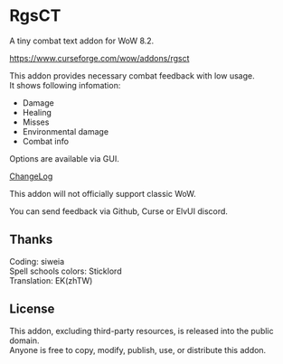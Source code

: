 # RgsCT
A tiny combat text addon for WoW 8.2.  

https://www.curseforge.com/wow/addons/rgsct  

This addon provides necessary combat feedback with low usage.  
It shows following infomation:
- Damage
- Healing
- Misses
- Environmental damage
- Combat info

Options are available via GUI.  

[ChangeLog](https://github.com/Rubgrsch/RgsCT/wiki/ChangeLog)

This addon will not officially support classic WoW.  

You can send feedback via Github, Curse or ElvUI discord.  

Thanks
------

Coding: siweia  
Spell schools colors: Sticklord  
Translation: EK(zhTW)  

License
-------

This addon, excluding third-party resources, is released into the public domain.  
Anyone is free to copy, modify, publish, use, or distribute this addon.  
